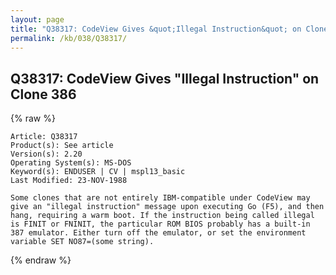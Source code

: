 ```yaml
---
layout: page
title: "Q38317: CodeView Gives &quot;Illegal Instruction&quot; on Clone 386"
permalink: /kb/038/Q38317/
---
```


## Q38317: CodeView Gives &quot;Illegal Instruction&quot; on Clone 386

{% raw %}

	Article: Q38317
	Product(s): See article
	Version(s): 2.20
	Operating System(s): MS-DOS
	Keyword(s): ENDUSER | CV | mspl13_basic
	Last Modified: 23-NOV-1988
	
	Some clones that are not entirely IBM-compatible under CodeView may
	give an "illegal instruction" message upon executing Go (F5), and then
	hang, requiring a warm boot. If the instruction being called illegal
	is FINIT or FNINIT, the particular ROM BIOS probably has a built-in
	387 emulator. Either turn off the emulator, or set the environment
	variable SET NO87=(some string).

{% endraw %}
